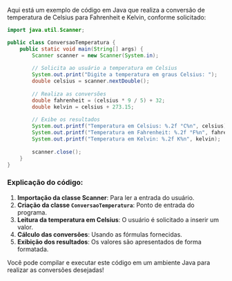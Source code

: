 Aqui está um exemplo de código em Java que realiza a conversão de temperatura de Celsius para Fahrenheit e Kelvin, conforme solicitado:

```java
import java.util.Scanner;

public class ConversaoTemperatura {
    public static void main(String[] args) {
        Scanner scanner = new Scanner(System.in);
        
        // Solicita ao usuário a temperatura em Celsius
        System.out.print("Digite a temperatura em graus Celsius: ");
        double celsius = scanner.nextDouble();
        
        // Realiza as conversões
        double fahrenheit = (celsius * 9 / 5) + 32;
        double kelvin = celsius + 273.15;
        
        // Exibe os resultados
        System.out.printf("Temperatura em Celsius: %.2f °C%n", celsius);
        System.out.printf("Temperatura em Fahrenheit: %.2f °F%n", fahrenheit);
        System.out.printf("Temperatura em Kelvin: %.2f K%n", kelvin);
        
        scanner.close();
    }
}
```

### Explicação do código:
1. **Importação da classe Scanner**: Para ler a entrada do usuário.
2. **Criação da classe `ConversaoTemperatura`**: Ponto de entrada do programa.
3. **Leitura da temperatura em Celsius**: O usuário é solicitado a inserir um valor.
4. **Cálculo das conversões**: Usando as fórmulas fornecidas.
5. **Exibição dos resultados**: Os valores são apresentados de forma formatada.

Você pode compilar e executar este código em um ambiente Java para realizar as conversões desejadas!
